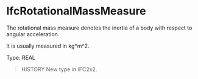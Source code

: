 # IfcRotationalMassMeasure

The rotational mass measure denotes the inertia of a body with respect to angular acceleration.<!-- end of definition -->

It is usually measured in kg\*m\^2.

Type: REAL

> HISTORY New type in IFC2x2.
